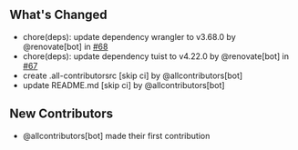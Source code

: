 ## What's Changed
* chore(deps): update dependency wrangler to v3.68.0 by @renovate[bot] in [#68](https://github.com/tuist/command/pull/68)
* chore(deps): update dependency tuist to v4.22.0 by @renovate[bot] in [#67](https://github.com/tuist/command/pull/67)
* create .all-contributorsrc [skip ci] by @allcontributors[bot]
* update README.md [skip ci] by @allcontributors[bot]

## New Contributors
* @allcontributors[bot] made their first contribution

<!-- generated by git-cliff -->
